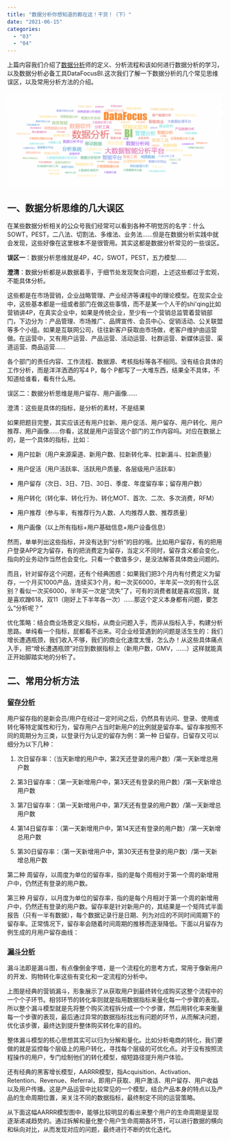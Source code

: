 ```yaml
---
title: "数据分析你想知道的都在这！干货！（下）"
date: "2021-06-15"
categories: 
  - "03"
  - "04"
---
```


上篇内容我们介绍了[数据分析](https://www.datafocus.ai/)师的定义、分析流程和该如何进行数据分析的学习，以及数据分析必备工具DataFocusBI.这次我们了解一下数据分析的几个常见思维误区，以及常用分析方法的介绍。

![84e38ca78515.png](images/84e38ca78515-png-1024x450.png)

## 一、数据分析思维的几大误区

在某些数据分析相关的公众号我们经常可以看到各种不明觉厉的名字：什么SOWT，PEST，二八法、切割法、多维法、业务法……但是在数据分析实践中就会发现，这些好像在这里根本不是很管用。其实这都是数据分析常见的一些误区。

**误区一**：数据分析思维就是4P，4C，SWOT，PEST，五力模型……

**澄清**：数据分析都是从数据着手，于细节处发现聚合问题，上述这些都过于宏观，不能具体分析。

这些都是在市场营销，企业战略管理、产业经济等课程中的理论模型。在现实企业中，这些基本都是一组或者部门在做这些事情，而不是某一个人干的shi'qing比如营销讲4P，在真实企业中，如果是传统企业，至少有一个营销总监管着营销部门，下边分为：产品管理、市场推广、品牌宣传、会员中心、促销活动、公关联盟等多个小组。如果是互联网公司，往往新客户获取由市场做，老客户维护由运营做。在运营中，又有用户运营、产品运营、活动运营、社群运营、新媒体运营、渠道运营、商品运营……

各个部门的责任内容、工作流程、数据源、考核指标等各不相同。没有结合具体的工作分析，而是洋洋洒洒的写4 P，每个 P都写了一大堆东西，结果全不具体，不知道给谁看，看有什么用。

误区二：数据分析思维是用户留存、用户画像……

澄清：这些是具体的指标，是分析的素材，不是结果

如果把题目完整，其实应该还有用户拉新、用户促活、用户留存、用户转化、用户推荐、用户画像……你看，这就是用户运营这个部门的工作内容吗。对应在数据上的，是一个具体的指标，比如：

- 用户拉新（用户来源渠道、新用户数、拉新转化率、拉新漏斗、拉新质量）
    
- 用户促活（用户活跃率、活跃用户质量、各层级用户活跃率）
    
- 用户留存（次日、3日、7日、30日、季度、年度留存率；留存用户数）
    
- 用户转化（转化率、转化行为、转化MOT、首次、二次、多次消费，RFM）
    
- 用户推荐（参与率，有推荐行为人数、人均推荐人数、推荐质量）
    
- 用户画像（以上所有指标+用户基础信息+用户设备信息）
    

然而，单单列出这些指标，并没有达到“分析”的目的哦。比如用户留存，有的把用户登录APP定为留存，有的把消费定为留存，当定义不同时，留存含义都会变化，指向的业务动作当然也会变化。只看一个数值多少，是没法解答具体商业问题的。

而且，针对留存这个问题，还有个经典困惑：如果我们把3个月内有付费定义为留存，一个月买1000产品，连续买3个月，和一次买6000，半年买一次的有什么区别？看似一次买6000，半年买一次是“流失”了，可有的消费者就是喜欢囤货，就是喜欢蹭618，双11（刚好上下半年各一次）……那这个定义本身都有问题，要怎么“分析呢？”

优化策略：结合商业场景定义指标，从商业问题入手，而非从指标入手，构建分析思路。单纯看一个指标，屁都看不出来。可企业经营遇到的问题是活生生的：我们增长遭遇瓶颈，我们收入不够，我们的商业化速度太慢，怎么办！从这些具体痛点入手，把“增长遭遇瓶颈”对应到数据指标上（新用户数，GMV，……）这样就能真正开始脚踏实地的分析了。

## 二、常用分析方法

### [留存分析](https://www.datafocus.ai/)

用户留存指的是新会员/用户在经过一定时间之后，仍然具有访问、登录、使用或转化等特定属性和行为，留存用户占当时新用户的比例就是留存率。留存率按照不同的周期分为三类，以登录行为认定的留存为例：第一种 日留存，日留存又可以细分为以下几种：

1. 次日留存率：（当天新增的用户中，第2天还登录的用户数）/第一天新增总用户数
    
2. 第3日留存率：（第一天新增用户中，第3天还有登录的用户数）/第一天新增总用户数
    
3. 第7日留存率：（第一天新增用户中，第7天还有登录的用户数）/第一天新增总用户数
    
4. 第14日留存率：（第一天新增用户中，第14天还有登录的用户数）/第一天新增总用户数
    
5. 第30日留存率：（第一天新增用户中，第30天还有登录的用户数）/第一天新增总用户数
    

第二种 周留存，以周度为单位的留存率，指的是每个周相对于第一个周的新增用户中，仍然还有登录的用户数。

第三种 月留存，以月度为单位的留存率，指的是每个月相对于第一个周的新增用户中，仍然还有登录的用户数。留存率是针对新用户的，其结果是一个矩阵式半面报告（只有一半有数据），每个数据记录行是日期、列为对应的不同时间周期下的留存率。正常情况下，留存率会随着时间周期的推移而逐渐降低。下面以月留存为例生成的月用户留存曲线：

### [漏斗分析](https://www.datafocus.ai/)

漏斗法即是漏斗图，有点像倒金字塔，是一个流程化的思考方式，常用于像新用户的开发、购物转化率这些有变化和一定流程的分析中。

上图是经典的营销漏斗，形象展示了从获取用户到最终转化成购买这整个流程中的一个个子环节。相邻环节的转化率则就是指用数据指标来量化每一个步骤的表现。所以整个漏斗模型就是先将整个购买流程拆分成一个个步骤，然后用转化率来衡量每一个步骤的表现，最后通过异常的数据指标找出有问题的环节，从而解决问题，优化该步骤，最终达到提升整体购买转化率的目的。

整体漏斗模型的核心思想其实可以归为分解和量化。比如分析电商的转化，我们要做的就是监控每个层级上的用户转化，寻找每个层级的可优化点。对于没有按照流程操作的用户，专门绘制他们的转化模型，缩短路径提升用户体验。

还有经典的黑客增长模型，AARRR模型，指Acquisition、Activation、Retention、Revenue、Referral，即用户获取、用户激活、用户留存、用户收益以及用户传播。这是产品运营中比较常见的一个模型，结合产品本身的特点以及产品的生命周期位置，来关注不同的数据指标，最终制定不同的运营策略。

从下面这幅AARRR模型图中，能够比较明显的看出来整个用户的生命周期是呈现逐渐递减趋势的。通过拆解和量化整个用户生命周期各环节，可以进行数据的横向和纵向对比，从而发现对应的问题，最终进行不断的优化迭代。

